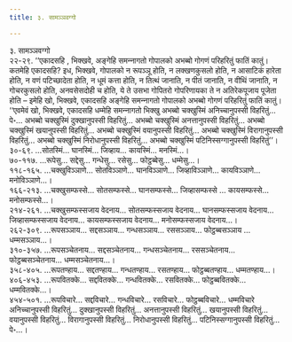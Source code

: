```yaml
---
title: ३. सामञ्‍ञवग्गो

---
```

३. सामञ्‍ञवग्गो  
२२-२९. ‘‘एकादसहि , भिक्खवे, अङ्गेहि समन्‍नागतो गोपालको अभब्बो गोगणं परिहरितुं फातिं कातुं। कतमेहि एकादसहि? इध, भिक्खवे, गोपालको न रूपञ्‍ञू होति, न लक्खणकुसलो होति, न आसाटिकं हारेता होति, न वणं पटिच्छादेता होति, न धूमं कत्ता होति, न तित्थं जानाति, न पीतं जानाति, न वीथिं जानाति, न गोचरकुसलो होति, अनवसेसदोही च होति, ये ते उसभा गोपितरो गोपरिणायका ते न अतिरेकपूजाय पूजेता होति – इमेहि खो, भिक्खवे, एकादसहि अङ्गेहि समन्‍नागतो गोपालको अभब्बो गोगणं परिहरितुं फातिं कातुं।  
‘‘एवमेवं खो, भिक्खवे, एकादसहि धम्मेहि समन्‍नागतो भिक्खु अभब्बो चक्खुस्मिं अनिच्‍चानुपस्सी विहरितुं…पे॰… अभब्बो चक्खुस्मिं दुक्खानुपस्सी विहरितुं… अभब्बो चक्खुस्मिं अनत्तानुपस्सी विहरितुं… अभब्बो चक्खुस्मिं खयानुपस्सी विहरितुं… अभब्बो चक्खुस्मिं वयानुपस्सी विहरितुं… अभब्बो चक्खुस्मिं विरागानुपस्सी विहरितुं… अभब्बो चक्खुस्मिं निरोधानुपस्सी विहरितुं… अभब्बो चक्खुस्मिं पटिनिस्सग्गानुपस्सी विहरितुं’’।  
३०-६९. …सोतस्मिं… घानस्मिं… जिव्हाय… कायस्मिं… मनस्मिं…।  
७०-११७. …रूपेसु… सद्देसु… गन्धेसु… रसेसु… फोट्ठब्बेसु… धम्मेसु…।  
११८-१६५. …चक्खुविञ्‍ञाणे… सोतविञ्‍ञाणे… घानविञ्‍ञाणे… जिव्हाविञ्‍ञाणे… कायविञ्‍ञाणे… मनोविञ्‍ञाणे…।  
१६६-२१३. …चक्खुसम्फस्से… सोतसम्फस्से… घानसम्फस्से… जिव्हासम्फस्से … कायसम्फस्से… मनोसम्फस्से…।  
२१४-२६१. …चक्खुसम्फस्सजाय वेदनाय… सोतसम्फस्सजाय वेदनाय… घानसम्फस्सजाय वेदनाय… जिव्हासम्फस्सजाय वेदनाय… कायसम्फस्सजाय वेदनाय… मनोसम्फस्सजाय वेदनाय…।  
२६२-३०९. …रूपसञ्‍ञाय… सद्दसञ्‍ञाय… गन्धसञ्‍ञाय… रससञ्‍ञाय… फोट्ठब्बसञ्‍ञाय … धम्मसञ्‍ञाय…।  
३१०-३५७. …रूपसञ्‍चेतनाय… सद्दसञ्‍चेतनाय… गन्धसञ्‍चेतनाय… रससञ्‍चेतनाय… फोट्ठब्बसञ्‍चेतनाय… धम्मसञ्‍चेतनाय…।  
३५८-४०५. …रूपतण्हाय… सद्दतण्हाय… गन्धतण्हाय… रसतण्हाय… फोट्ठब्बतण्हाय… धम्मतण्हाय…।  
४०६-४५३. …रूपवितक्‍के… सद्दवितक्‍के… गन्धवितक्‍के… रसवितक्‍के… फोट्ठब्बवितक्‍के… धम्मवितक्‍के…।  
४५४-५०१. …रूपविचारे… सद्दविचारे… गन्धविचारे… रसविचारे… फोट्ठब्बविचारे… धम्मविचारे अनिच्‍चानुपस्सी विहरितुं… दुक्खानुपस्सी विहरितुं… अनत्तानुपस्सी विहरितुं… खयानुपस्सी विहरितुं… वयानुपस्सी विहरितुं… विरागानुपस्सी विहरितुं… निरोधानुपस्सी विहरितुं… पटिनिस्सग्गानुपस्सी विहरितुं…पे॰…।  
